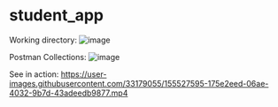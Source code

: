 # student_app

Working directory:
![image](https://user-images.githubusercontent.com/33179055/155526700-5cf816ca-1aaf-45d8-a5d1-02b33ca4147a.png)

Postman Collections:
![image](https://user-images.githubusercontent.com/33179055/155526652-cbc8a636-3e8e-4bc7-a97c-34c730aabc0f.png)

See in action:
https://user-images.githubusercontent.com/33179055/155527595-175e2eed-06ae-4032-9b7d-43adeedb9877.mp4



